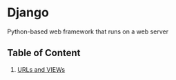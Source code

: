 # Django

Python-based web framework that runs on a web server

## Table of Content

1. [URLs and VIEWs](./URL_and_VIEW/)